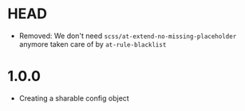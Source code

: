 # HEAD

- Removed: We don't need `scss/at-extend-no-missing-placeholder` anymore taken care of by `at-rule-blacklist`

# 1.0.0

- Creating a sharable config object
